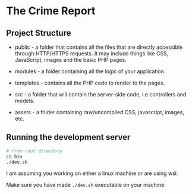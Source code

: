 # The Crime Report 

## Project Structure

* public - a folder that contains all the files that are directly accessible through HTTP/HTTPS requests. It may include things like CSS, JavaScript, images and the basic PHP pages.

* modules - a folder containing all the logic of your application.

* templates - contains all the PHP code to render to the pages.

* src - a folder that will contain the server-side code, i.e controllers and models. 

* assets - a folder containing raw/uncompiled CSS, javascript, images, etc.

## Running the development server

```bash
# from root directory
cd bin
./dev.sh
```

I am assuming you working on either a linux machine or are using wsl.

Make sure you have made `./dev.sh` executable on your machine.